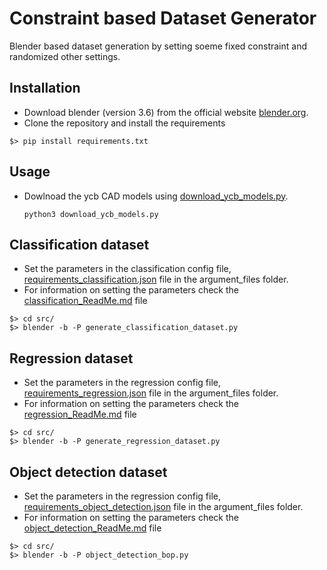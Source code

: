 # Constraint based Dataset Generator
Blender based dataset generation by setting soeme fixed constraint and randomized other settings.

## Installation 

* Download blender (version 3.6) from the official website [blender.org](https://www.blender.org/download/).
* Clone the repository and install the requirements
```
$> pip install requirements.txt
```

## Usage

* Dowlnoad the ycb CAD models using [download_ycb_models.py](download_ycb_models.py).
  ```
  python3 download_ycb_models.py
  ```

## Classification dataset
* Set the parameters in the classification config file, [requirements_classification.json](argument_files/requirements_classification.json) file in the argument_files folder.
* For information on setting the parameters check the [classification_ReadMe.md](argument_files/readme_files/classification_ReadMe.md) file 

```
$> cd src/
$> blender -b -P generate_classification_dataset.py 
```

## Regression dataset
* Set the parameters in the regression config file, [requirements_regression.json](argument_files/requirements_regression.json) file in the argument_files folder.
* For information on setting the parameters check the [regression_ReadMe.md](argument_files/readme_files/regression_ReadMe.md) file
```
$> cd src/
$> blender -b -P generate_regression_dataset.py 
```


## Object detection dataset
* Set the parameters in the regression config file, [requirements_object_detection.json](argument_files/requirements_object_detection.json) file in the argument_files folder.
* For information on setting the parameters check the [object_detection_ReadMe.md](argument_files/readme_files/object_detection_ReadMe.md) file
```
$> cd src/
$> blender -b -P object_detection_bop.py 
```
